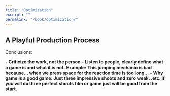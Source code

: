 ```yaml
---
title: "Optimization"
excerpt: ""
permalink: "/book/optimization/"
---
```



## A Playful Production Process

Conclusions:

__- Criticize the work, not the person__
__- Listen to people, clearly define what a game is and what it is not.__
__Example: This jumping mechanic is bad because... when we press space for the reaction time is too long...__
__- Why game is a good game: Just three impressive shoots and zero weak. .etc. if you will do three perfect shoots film or game just will be good from the start.__